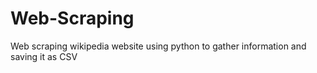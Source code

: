 # Web-Scraping
Web scraping wikipedia website using python to gather information and saving it as CSV
